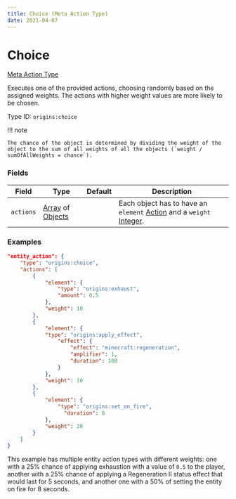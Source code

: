 ```yaml
---
title: Choice (Meta Action Type)
date: 2021-04-07
---
```


# Choice

[Meta Action Type](../meta_action_types.md)

Executes one of the provided actions, choosing randomly based on the assigned weights. The actions with higher weight values are more likely to be chosen.

Type ID: `origins:choice`

!!! note

    The chance of the object is determined by dividing the weight of the object to the sum of all weights of all the objects (`weight / sumOfAllWeights = chance`).


### Fields

Field  | Type | Default | Description
-------|------|---------|-------------
`actions` | [Array](../data_types/array.md) of [Objects](../data_types/object.md) | | Each object has to have an `element` [Action](../action_types.md) and a `weight` [Integer](../data_types/integer.md).


### Examples

```json
"entity_action": {
    "type": "origins:choice",
    "actions": [
        {
            "element": {
                "type": "origins:exhaust",
                "amount": 0.5
            },
            "weight": 10
        },
        {
            "element": {    
            "type": "origins:apply_effect",
                "effect": {
                    "effect": "minecraft:regeneration",
                    "amplifier": 1,
                    "duration": 100
                }
            },
            "weight": 10
        },
        {
            "element": {
                "type": "origins:set_on_fire",
                  "duration": 8
            },
            "weight": 20
        }
    ]
}
```

This example has multiple entity action types with different weights: one with a 25% chance of applying exhaustion with a value of `0.5` to the player, another with a 25% chance of applying a Regeneration II status effect that would last for 5 seconds, and another one with a 50% of setting the entity on fire for 8 seconds.
